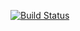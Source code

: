 [![Build Status](https://www.travis-ci.com/pdrvariar/my-portfolio-api.svg?branch=master)](https://www.travis-ci.com/pdrvariar/my-portfolio-api)
